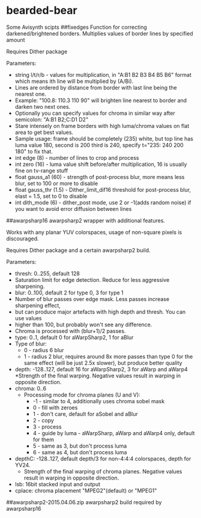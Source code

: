 # bearded-bear
Some Avisynth  scipts
##fixedges
Function for correcting darkened/brightened borders. Multiplies values of border lines by specified amount

Requires Dither package

Parameters:

* string l/t/r/b - values for multiplication, in "A:B1 B2 B3 B4 B5 B6" format which means ith line will be multiplied by (A/Bi).
 * Lines are ordered by distance from border with last line being the nearest one.
 * Example: "100.8: 110.3 110 90" will brighten line nearest to border and darken two next ones.
 * Optionally you can specify values for chroma in similar way after semicolon: "A:B1 B2;C:D1 D2"
 * Stare intensely on frame borders with high luma/chroma values on flat area to get best values.
 * Sample usage: frame should be completely (235) white, but top line has luma value 180, second is 200 third is 240, specify t="235: 240 200 180" to fix that.
* int edge (8) - number of lines to crop and process
* int zero (16) - luma value shift before/after multiplication, 16 is usually fine on tv-range stuff
* float gauss_a1 (60) - strength of post-process blur, more means less blur, set to 100 or more to disable 
* float gauss_thr (1.5) - Dither_limit_dif16 threshold for post-process blur, elast = 1.5, set to 0 to disable
* int dith_mode (6) - dither_post mode, use 2 or -1(adds random noise) if you want to avoid error diffusion between lines

##awarpsharp16
awarpsharp2 wrapper with additional features.

Works with any planar YUV colorspaces, usage of non-square pixels is discouraged.

Requires Dither package and a certain awarpsharp2 build.

Parameters:

* thresh: 0..255, default 128
 * Saturation limit for edge detection. Reduce for less aggressive sharpening.
* blur: 0..100, default 2 for type 0, 3 for type 1
 * Number of blur passes over edge mask. Less passes increase sharpening effect,
 * but can produce major artefacts with high depth and thresh. You can use values
 * higher than 100, but probably won't see any difference.
 * Chroma is processed with (blur+1)/2 passes.
* type: 0..1, default 0 for aWarpSharp2, 1 for aBlur
 * Type of blur:
   * 0 - radius 6 blur
    * 1 - radius 2 blur, requires around 8x more passes than type 0 for the same effect (will be just 2.5x slower), but produce better quality
* depth: -128..127, default 16 for aWarpSharp2, 3 for aWarp and aWarp4
  *Strength of the final warping. Negative values result in warping in opposite direction.
* chroma: 0..6
  * Processing mode for chroma planes (U and V):
    * -1 - similar to 4, additionally uses chroma sobel mask
    * 0 - fill with zeroes
    * 1 - don't care, default for aSobel and aBlur
    * 2 - copy
    * 3 - process
    * 4 - guide by luma - aWarpSharp, aWarp and aWarp4 only, default for them
    * 5 - same as 3, but don't process luma
    * 6 - same as 4, but don't process luma
* depthC: -128..127, default depth/3 for non-4:4:4 colorspaces, depth for YV24.
  *  Strength of the final warping of chroma planes. Negative values result in warping in opposite direction.
* lsb: 16bit stacked input and output
* cplace: chroma placement "MPEG2"(default) or "MPEG1"

##awarpsharp2-2015.04.06.zip
awarpsharp2 build required by awarpsharp16